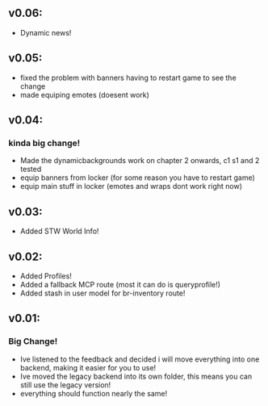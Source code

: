## v0.06:
- Dynamic news!

## v0.05:
- fixed the problem with banners having to restart game to see the change
- made equiping emotes (doesent work)

## v0.04:
### kinda big change!
- Made the dynamicbackgrounds work on chapter 2 onwards, c1 s1 and 2 tested
- equip banners from locker (for some reason you have to restart game)
- equip main stuff in locker (emotes and wraps dont work right now)

## v0.03:
- Added STW World Info!

## v0.02:
- Added Profiles!
- Added a fallback MCP route (most it can do is queryprofile!)
- Added stash in user model for br-inventory route!

## v0.01:
### Big Change!
- Ive listened to the feedback and decided i will move everything into one backend, making it easier for you to use!
- Ive moved the legacy backend into its own folder, this means you can still use the legacy version!
- everything should function nearly the same!